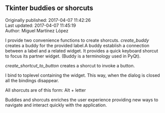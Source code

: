 ## Tkinter buddies or shorcuts  
Originally published: 2017-04-07 11:42:26  
Last updated: 2017-04-07 11:45:19  
Author: Miguel Martínez López  
  
I provide two convenience functions to create shorcuts. *create_buddy* creates a buddy for the provided label.A buddy establish a connection between a label and a related widget. It provides a quick keyboard shorcut to focus its partner widget. (Buddy is a terminology used in PyQt).

*create_shortcut_to_button* creates a shorcut to invoke a button.

I bind to toplevel containing the widget. This way, when the dialog is closed all the bindings disappear.

All shorcuts are of this form: Alt + letter

Buddies and shorcuts enriches the user experience providing new ways to navigate and interact quickly with the application.